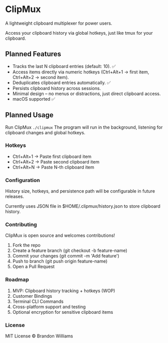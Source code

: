 # ClipMux
A lightweight clipboard multiplexer for power users.

Access your clipboard history via global hotkeys, just like tmux for your clipboard.

## Planned Features
* Tracks the last N clipboard entries (default: 10). ✅
* Access items directly via numeric hotkeys (Ctrl+Alt+1 → first item, Ctrl+Alt+2 → second item).
* Deduplicates clipboard entries automatically. ✅
* Persists clipboard history across sessions.
* Minimal design – no menus or distractions, just direct clipboard access.
* macOS supported ✅

## Planned Usage
Run ClipMux
`./clipmux`
The program will run in the background, listening for clipboard changes and global hotkeys.

### Hotkeys
* Ctrl+Alt+1 → Paste first clipboard item
* Ctrl+Alt+2 → Paste second clipboard item
* Ctrl+Alt+N → Paste N-th clipboard item

### Configuration
History size, hotkeys, and persistence path will be configurable in future releases.

Currently uses JSON file in $HOME/.clipmux/history.json to store clipboard history.

### Contributing
ClipMux is open source and welcomes contributions!
1. Fork the repo
2. Create a feature branch (git checkout -b feature-name)
3. Commit your changes (git commit -m 'Add feature')
4. Push to branch (git push origin feature-name)
5. Open a Pull Request

### Roadmap
1. MVP: Clipboard history tracking + hotkeys (WOP) 
2. Customer Bindings 
3. Terminal CLI Commands
4. Cross-platform support and testing
5. Optional encryption for sensitive clipboard items

### License
MIT License © Brandon Williams

